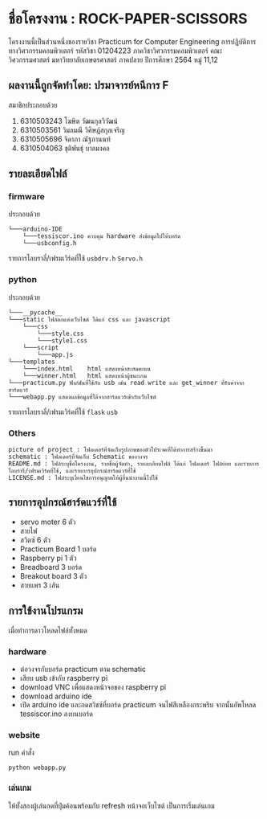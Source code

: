 

# ชื่อโครงงาน : ROCK-PAPER-SCISSORS
โครงงานนี้เป็นส่วนหนึ่งของรายวิชา Practicum for Computer Engineering การปฏิบัติการทางวิศวกรรมคอมพิวเตอร์ รหัสวิชา 01204223 ภาควิชาวิศวกรรมคอมพิวเตอร์ คณะวิศวกรรมศาสตร์ มหาวิทยาลัยเกษตรศาสตร์ ภาคปลาย ปีการศึกษา 2564 หมู่ 11,12

## ผลงานนี้ถูกจัดทำโดย: ปรมาจารย์หนีการ F
สมาชิกประกอบด้วย
1. 6310503243 โฆษิต วัฒนกุลวิวัฒน์
2. 6310503561 วิมลมณี วิศิษฎ์สกุลเจริญ
3. 6310505696 จิดาภา ณัฐภานนท์
4. 6310504063 ชุติพันธุ์ บาลมงคล

## รายละเอียดไฟล์
### firmware
ประกอบด้วย
```
└───arduino-IDE 
    └───tessiscor.ino ควบคุม hardware ส่งข้อมูลไปให้บอร์ด
    └───usbconfig.h 
```
รายการไลบราลี่/เฟรมเวิร์คที่ใช้ 
`usbdrv.h` `Servo.h`

### python
ประกอบด้วย
```
└───__pycache__
└───static ไฟล์ตกแต่งเว็บไซต์ ได้แก่ css และ javascript
    └───css
        └───style.css
        └───style1.css
    └───script
        └───app.js
└───templates
    └───index.html    html แสดงหน้าสะสมคะแน
    └───winner.html   html แสดงหน้าผู้ชนะเกม
└───practicum.py ฟังก์ชันที่ใช้กับ usb เช่น read write และ get_winner ที่รับค่าจากฮาร์ดแวร์
└───webapp.py แสดงผลข้อมูลที่ได้จากฮาร์ดแวร์เข้ากับเว็บไซต์
```
รายการไลบราลี่/เฟรมเวิร์คที่ใช้ 
`flask` `usb`

### Others  
```
picture of project : โฟลเดอร์ที่จัดเก็บรูปภาพของตัวโปรเจคที่ได้ทำการสร้างขึ้นมา
schematic : โฟลเดอร์ที่จัดเก็บ Schematic ของวงจร
README.md : ไฟล์ระบุชื่อโครงงาน, รายชื่อผู้จัดทำ, รายละเอียดไฟล์ ได้แก่ โฟลเดอร์ ไฟล์ย่อย และรายการไลบรารี/เฟรมเวิร์คที่ใช้, และรายการอุปกรณ์ฮาร์ดแวร์ที่ใช้
LICENSE.md : ไฟล์ระบุเงื่อนไขการอนุญาตให้ผู้อื่นนำงานนี้ไปใช้
```

## รายการอุปกรณ์ฮาร์ดแวร์ที่ใช้
- servo moter 6 ตัว
- สายไฟ 
- สวิตซ์  6 ตัว
- Practicum Board 1 บอร์ด
- Raspberry pi 1 ตัว
- Breadboard 3 บอร์ด
- Breakout board 3 ตัว
- สายแพร 3 เส้น

## การใช้งานโปรแกรม
เมื่อทำการดาวโหลดไฟล์ทั้งหมด
### hardware
- ต่อวงจรกับบอร์ด practicum ตาม schematic 
- เสียบ usb เข้ากับ raspberry pi
- download VNC เพื่อแสดงหน้าจอของ raspberry pi
- download arduino ide
- เปิด arduino ide และกดสวิชซ์ที่บอร์ด practicum จนไฟสีเหลืองกระพริบ จากนั้นอัพโหลด tessiscor.ino ลงบนบอร์ด
### website
run คำสั่ง
```
python webapp.py
```
### เล่นเกม
ให้ทั้งสองผู้เล่นกดที่ปุ่มค้อนพร้อมกับ refresh หน้าจอเว็บไซต์ เป็นการเริ่มเล่นเกม
